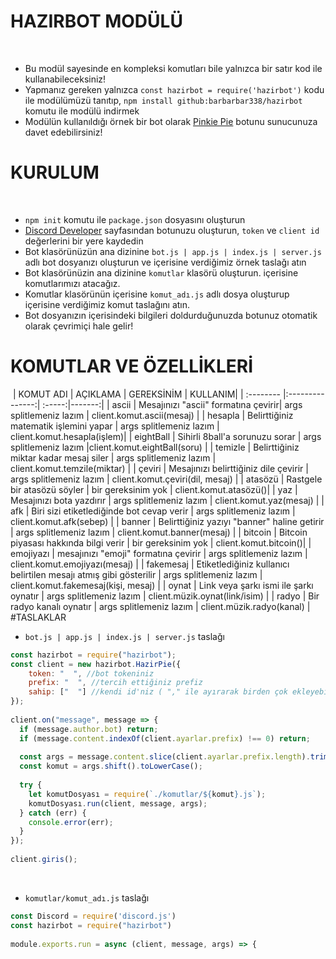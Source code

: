 # HAZIRBOT MODÜLÜ
​
- Bu modül sayesinde en kompleksi komutları bile yalnızca bir satır kod ile kullanabileceksiniz!
​
- Yapmanız gereken yalnızca `const hazirbot = require('hazirbot')` kodu ile modülümüzü tanıtıp, `npm install github:barbarbar338/hazirbot` komutu ile modülü indirmek
​
- Modülün kullanıldığı örnek bir bot olarak [Pinkie Pie](https://discordapp.com/oauth2/authorize?client_id=442380790542630912&scope=bot&permissions=2146958591) botunu sunucunuza davet edebilirsiniz!
# KURULUM
​
- `npm init` komutu ile `package.json` dosyasını oluşturun
- [Discord Developer](https://discordapp.com/developers/applications/) sayfasından botunuzu oluşturun, `token` ve `client id` değerlerini bir yere kaydedin
- Bot klasörünüzün ana dizinine `bot.js | app.js | index.js | server.js` adlı bot dosyanızı oluşturun ve içerisine verdiğimiz örnek taslağı atın
- Bot klasörünüzin ana dizinine `komutlar` klasörü oluşturun. içerisine komutlarımızı atacağız.
- Komutlar klasörünün içerisine `komut_adı.js` adlı dosya oluşturup içerisine verdiğimiz komut taslağını atın.
- Bot dosyanızın içerisindeki bilgileri doldurduğunuzda botunuz otomatik olarak çevrimiçi hale gelir!
​
# KOMUTLAR VE ÖZELLİKLERİ
​
| KOMUT ADI | AÇIKLAMA        | GEREKSİNİM | KULLANIM|
| :-------- |:---------------:|  :-----:|-------:|
| ascii     | Mesajınızı "ascii" formatına çevirir| args splitlemeniz lazım | client.komut.ascii(mesaj) |
| hesapla   | Belirttiğiniz matematik işlemini yapar        |   args splitlemeniz lazım | client.komut.hesapla(işlem)|
| eightBall | Sihirli 8ball'a sorunuzu sorar      |    args splitlemeniz lazım |client.komut.eightBall(soru) |
| temizle   | Belirttiğiniz miktar kadar mesaj siler       |    args splitlemeniz lazım | client.komut.temzile(miktar) | 
| çeviri    | Mesajınızı belirttiğiniz dile çevirir       |    args splitlemeniz lazım | client.komut.çeviri(dil, mesaj) |
| atasözü   | Rastgele bir atasözü söyler        |    bir gereksinim yok | client.komut.atasözü()|
| yaz       | Mesajınızı bota yazdırır        |    args splitlemeniz lazım | client.komut.yaz(mesaj) |
| afk       | Biri sizi etiketlediğinde bot cevap verir       |    args splitlemeniz lazım | client.komut.afk(sebep) |
| banner    | Belirttiğiniz yazıyı "banner" haline getirir       |    args splitlemeniz lazım | client.komut.banner(mesaj) |
| bitcoin   | Bitcoin piyasası hakkında bilgi verir      | bir gereksinim yok | client.komut.bitcoin()|
| emojiyazı | mesajınızı "emoji" formatına çevirir        |    args splitlemeniz lazım | client.komut.emojiyazı(mesaj) |
| fakemesaj | Etiketlediğiniz kullanıcı belirtilen mesajı atmış gibi gösterilir        |    args splitlemeniz lazım  | client.komut.fakemesaj(kişi, mesaj) |
| oynat     | Link veya şarkı ismi ile şarkı oynatır       |    args splitlemeniz lazım       | client.müzik.oynat(link/isim) |
| radyo     | Bir radyo kanalı oynatır      |  args splitlemeniz lazım | client.müzik.radyo(kanal) |
#TASLAKLAR
- `bot.js | app.js | index.js | server.js` taslağı
```js
const hazirbot = require("hazirbot");
const client = new hazirbot.HazirPie({
    token: "  ", //bot tokeniniz
    prefix: "  ", //tercih ettiğiniz prefiz
    sahip: ["  "] //kendi id'niz ( "," ile ayırarak birden çok ekleyebilirsiniz)
});
​
client.on("message", message => {
  if (message.author.bot) return;
  if (message.content.indexOf(client.ayarlar.prefix) !== 0) return;
​
  const args = message.content.slice(client.ayarlar.prefix.length).trim().split(/ +/g);
  const komut = args.shift().toLowerCase();
​
  try {
    let komutDosyası = require(`./komutlar/${komut}.js`);
    komutDosyası.run(client, message, args);
  } catch (err) {
    console.error(err);
  }
});
​
client.giris();
```
​
- `komutlar/komut_adı.js` taslağı
```js
const Discord = require('discord.js')
const hazirbot = require("hazirbot")
​
module.exports.run = async (client, message, args) => {

